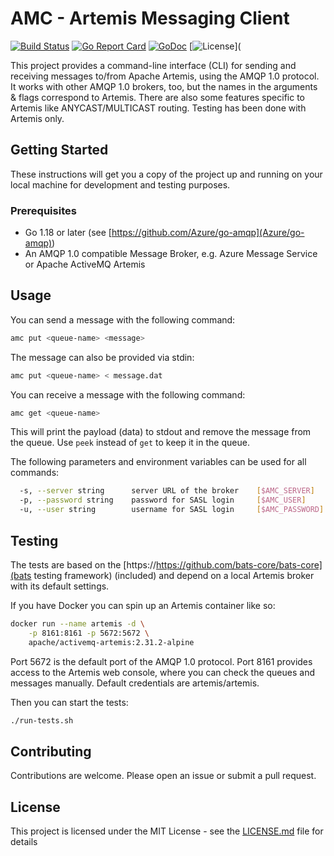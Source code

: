 # AMC - Artemis Messaging Client

[![Build Status](https://travis-ci.org/makibytes/amc.svg?branch=master)](https://travis-ci.org/makibytes/amc)
[![Go Report Card](https://goreportcard.com/badge/github.com/makibytes/amc)](https://goreportcard.com/report/github.com/makibytes/amc)
[![GoDoc](https://godoc.org/github.com/makibytes/amc?status.svg)](https://godoc.org/github.com/makibytes/amc)
[![License](https://img.shields.io/badge/license-MIT-blue.svg)](

This project provides a command-line interface (CLI) for sending and receiving messages to/from Apache Artemis,
using the AMQP 1.0 protocol. It works with other AMQP 1.0 brokers, too, but the names in the arguments & flags
correspond to Artemis. There are also some features specific to Artemis like ANYCAST/MULTICAST routing.
Testing has been done with Artemis only.

## Getting Started

These instructions will get you a copy of the project up and running on your local machine for development and testing purposes.

### Prerequisites

- Go 1.18 or later (see [https://github.com/Azure/go-amqp](Azure/go-amqp))
- An AMQP 1.0 compatible Message Broker, e.g. Azure Message Service or Apache ActiveMQ Artemis

## Usage

You can send a message with the following command:

```sh
amc put <queue-name> <message>
```

The message can also be provided via stdin:

```sh
amc put <queue-name> < message.dat
```

You can receive a message with the following command:

```sh
amc get <queue-name>
```

This will print the payload (data) to stdout and remove the message from the
queue. Use `peek` instead of `get` to keep it in the queue.

The following parameters and environment variables can be used for all commands:

```sh
  -s, --server string      server URL of the broker    [$AMC_SERVER]
  -p, --password string    password for SASL login     [$AMC_USER]
  -u, --user string        username for SASL login     [$AMC_PASSWORD]
```

## Testing

The tests are based on the [https://https://github.com/bats-core/bats-core](bats testing framework)
(included) and depend on a local Artemis broker with its default settings.

If you have Docker you can spin up an Artemis container like so:

```sh
docker run --name artemis -d \
    -p 8161:8161 -p 5672:5672 \
    apache/activemq-artemis:2.31.2-alpine
```

Port 5672 is the default port of the AMQP 1.0 protocol. Port 8161 provides access to the Artemis web console,
where you can check the queues and messages manually. Default credentials are artemis/artemis.

Then you can start the tests:

```sh
./run-tests.sh
```

## Contributing

Contributions are welcome. Please open an issue or submit a pull request.

## License

This project is licensed under the MIT License - see the [LICENSE.md](LICENSE.md) file for details
